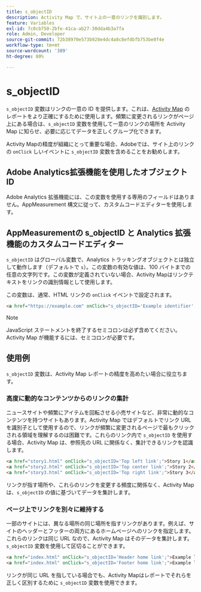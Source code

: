 ```yaml
---
title: s_objectID
description: Activity Map で、サイト上の一意のリンクを識別します。
feature: Variables
exl-id: 7c0cb750-2bfe-41ca-ab27-30dda4b3a7fa
role: Admin, Developer
source-git-commit: 72b38970e573b928e4dc4a8c8efdbfb753be0f4e
workflow-type: tm+mt
source-wordcount: '389'
ht-degree: 80%

---
```


# s_objectID

`s_objectID` 変数はリンクの一意の ID を提供します。これは、[Activity Map](/help/analyze/activity-map/overview.md) のレポートをより正確にするために使用します。頻繁に変更されるリンクがページ上にある場合は、`s_objectID` 変数を使用して一意のリンクの場所を Activity Map に知らせ、必要に応じてデータを正しくグループ化できます。

Activity Mapの精度が組織にとって重要な場合、Adobeでは、サイト上のリンクの `onClick` しいイベントに `s_objectID` 変数を含めることをお勧めします。

## Adobe Analytics拡張機能を使用したオブジェクト ID

Adobe Analytics 拡張機能には、この変数を使用する専用のフィールドはありません。AppMeasurement 構文に従って、カスタムコードエディターを使用します。

## AppMeasurementの s_objectID と Analytics 拡張機能のカスタムコードエディター

`s_objectID` はグローバル変数で、Analytics トラッキングオブジェクトとは独立して動作します（デフォルトで `s`）。この変数の有効な値は、100 バイトまでの任意の文字列です。この変数が定義されていない場合、Activity Mapはリンクテキストをリンクの識別情報として使用します。

この変数は、通常、HTML リンクの `onClick` イベントで設定されます。

```HTML
<a href="https://example.com" onClick="s_objectID='Example identifier';">Example link</a>
```

>[!NOTE]
>
> JavaScript ステートメントを終了するセミコロンは必ず含めてください。Activity Map が機能するには、セミコロンが必要です。

## 使用例

`s_objectID` 変数は、Activity Map レポートの精度を高めたい場合に役立ちます。

### 高度に動的なコンテンツからのリンクの集計

ニュースサイトや頻繁にアイテムを回転させる小売サイトなど、非常に動的なコンテンツを持つサイトもあります。Activity Map ではデフォルトでリンク URL を識別子として使用するので、リンクが頻繁に変更されるページで最もクリックされる領域を理解するのは困難です。これらのリンク内で `s_objectID` を使用する場合、Activity Map は、参照先の URL に関係なく、集計できるリンクを認識します。

```HTML
<a href="story1.html" onClick="s_objectID='Top left link';">Story 1</a>
<a href="story2.html" onClick="s_objectID='Top center link';">Story 2</a>
<a href="story3.html" onClick="s_objectID='Top right link';">Story 3</a>
```

リンクが指す場所や、これらのリンクを変更する頻度に関係なく、Activity Map は、`s_objectID` の値に基づいてデータを集計します。

### ページ上でリンクを別々に維持する

一部のサイトには、異なる場所の同じ場所を指すリンクがあります。例えば、サイトのヘッダーとフッターの両方にあるホームページへのリンクを指定します。これらのリンクは同じ URL なので、Activity Map はそのデータを集計します。`s_objectID` 変数を使用して区切ることができます。

```HTML
<a href="index.html" onClick="s_objectID='Header home link';">Example link in Header</a>
<a href="index.html" onClick="s_objectID='Footer home link';">Example link in Footer</a>
```

リンクが同じ URL を指している場合でも、Activity Mapはレポートでそれらを正しく区別するために `s_objectID` 変数を使用できます。
